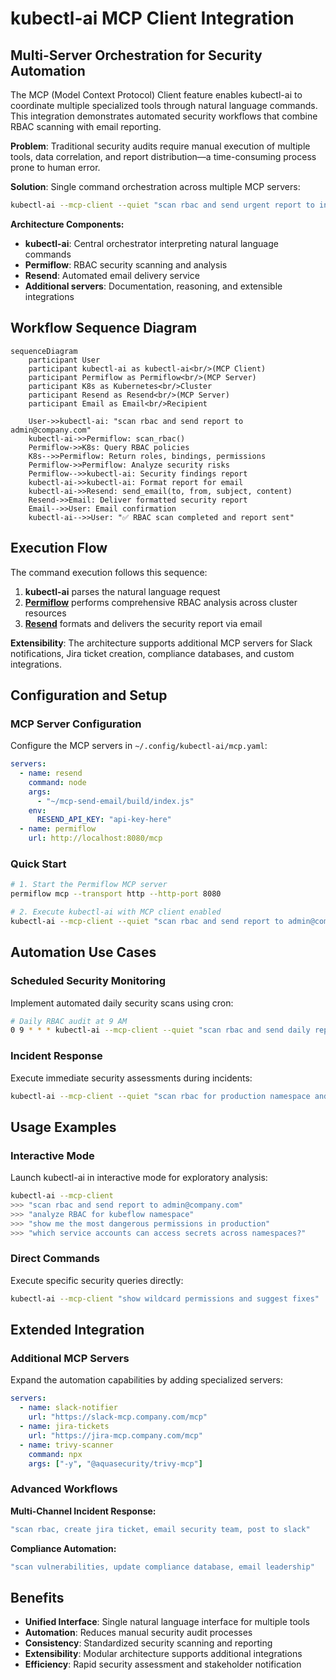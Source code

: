 # kubectl-ai MCP Client Integration

## Multi-Server Orchestration for Security Automation

The MCP (Model Context Protocol) Client feature enables kubectl-ai to coordinate multiple specialized tools through natural language commands. This integration demonstrates automated security workflows that combine RBAC scanning with email reporting.

**Problem**: Traditional security audits require manual execution of multiple tools, data correlation, and report distribution—a time-consuming process prone to human error.

**Solution**: Single command orchestration across multiple MCP servers:

```bash
kubectl-ai --mcp-client --quiet "scan rbac and send urgent report to incident-team@company.com from sender@company.com"
```

**Architecture Components:**

- **kubectl-ai**: Central orchestrator interpreting natural language commands
- **Permiflow**: RBAC security scanning and analysis
- **Resend**: Automated email delivery service
- **Additional servers**: Documentation, reasoning, and extensible integrations

## Workflow Sequence Diagram

```mermaid
sequenceDiagram
    participant User
    participant kubectl-ai as kubectl-ai<br/>(MCP Client)
    participant Permiflow as Permiflow<br/>(MCP Server)
    participant K8s as Kubernetes<br/>Cluster
    participant Resend as Resend<br/>(MCP Server)
    participant Email as Email<br/>Recipient

    User->>kubectl-ai: "scan rbac and send report to admin@company.com"
    kubectl-ai->>Permiflow: scan_rbac()
    Permiflow->>K8s: Query RBAC policies
    K8s-->>Permiflow: Return roles, bindings, permissions
    Permiflow->>Permiflow: Analyze security risks
    Permiflow-->>kubectl-ai: Security findings report
    kubectl-ai->>kubectl-ai: Format report for email
    kubectl-ai->>Resend: send_email(to, from, subject, content)
    Resend->>Email: Deliver formatted security report
    Email-->>User: Email confirmation
    kubectl-ai-->>User: "✅ RBAC scan completed and report sent"
```

## Execution Flow

The command execution follows this sequence:

1. **kubectl-ai** parses the natural language request
2. [**Permiflow**](https://github.com/tutran-se/permiflow) performs comprehensive RBAC analysis across cluster resources
3. [**Resend**](https://github.com/resend/mcp-send-email) formats and delivers the security report via email

**Extensibility**: The architecture supports additional MCP servers for Slack notifications, Jira ticket creation, compliance databases, and custom integrations.

## Configuration and Setup

### MCP Server Configuration

Configure the MCP servers in `~/.config/kubectl-ai/mcp.yaml`:

```yaml
servers:
  - name: resend
    command: node
    args:
      - "~/mcp-send-email/build/index.js"
    env:
      RESEND_API_KEY: "api-key-here"
  - name: permiflow
    url: http://localhost:8080/mcp
```

### Quick Start

```bash
# 1. Start the Permiflow MCP server
permiflow mcp --transport http --http-port 8080

# 2. Execute kubectl-ai with MCP client enabled
kubectl-ai --mcp-client --quiet "scan rbac and send report to admin@company.com from sec@company.com"
```

## Automation Use Cases

### Scheduled Security Monitoring

Implement automated daily security scans using cron:

```bash
# Daily RBAC audit at 9 AM
0 9 * * * kubectl-ai --mcp-client --quiet "scan rbac and send daily report to admin@company.com from sec@company.com"
```

### Incident Response

Execute immediate security assessments during incidents:

```bash
kubectl-ai --mcp-client --quiet "scan rbac for production namespace and send urgent report to incident-team@company.com from sec@company.com"
```

## Usage Examples

### Interactive Mode

Launch kubectl-ai in interactive mode for exploratory analysis:

```bash
kubectl-ai --mcp-client
>>> "scan rbac and send report to admin@company.com"
>>> "analyze RBAC for kubeflow namespace"
>>> "show me the most dangerous permissions in production"
>>> "which service accounts can access secrets across namespaces?"
```

### Direct Commands

Execute specific security queries directly:

```bash
kubectl-ai --mcp-client "show wildcard permissions and suggest fixes"
```

## Extended Integration

### Additional MCP Servers

Expand the automation capabilities by adding specialized servers:

```yaml
servers:
  - name: slack-notifier
    url: "https://slack-mcp.company.com/mcp"
  - name: jira-tickets
    url: "https://jira-mcp.company.com/mcp"
  - name: trivy-scanner
    command: npx
    args: ["-y", "@aquasecurity/trivy-mcp"]
```

### Advanced Workflows

**Multi-Channel Incident Response:**

```bash
"scan rbac, create jira ticket, email security team, post to slack"
```

**Compliance Automation:**

```bash
"scan vulnerabilities, update compliance database, email leadership"
```

## Benefits

- **Unified Interface**: Single natural language interface for multiple tools
- **Automation**: Reduces manual security audit processes
- **Consistency**: Standardized security scanning and reporting
- **Extensibility**: Modular architecture supports additional integrations
- **Efficiency**: Rapid security assessment and stakeholder notification
